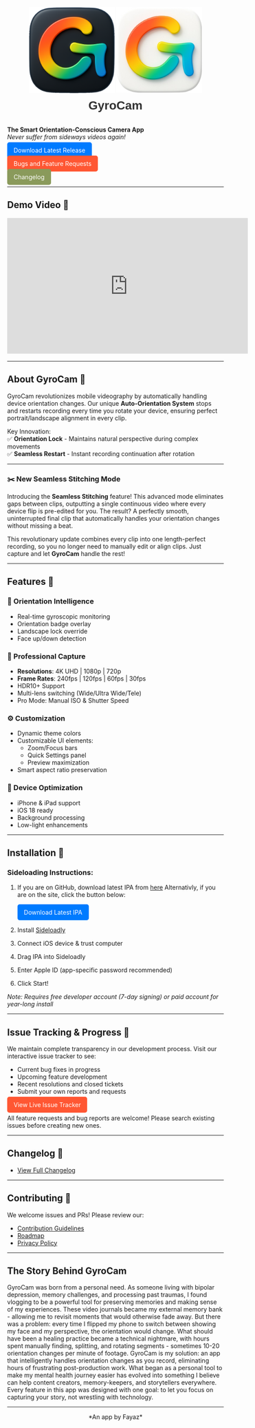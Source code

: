 <div align="center">
  <img src="images/main_dark.png" width="200" height="200" alt="GyroCam Logo">
  <img src="images/main_light.png" width="200" height="200" alt="GyroCam Logo">
  <div style="font-size: 2em; font-weight: bold; color: #333; font-family: sans-serif; margin-top: 10px;">GyroCam</div>
  <br />
</div>

**The Smart Orientation-Conscious Camera App**  
*Never suffer from sideways videos again!*

<a id="download-latest" href="#" class="button" style="padding: 10px 15px; background-color: #007bff; color: white; border-radius: 5px; text-decoration: none;">Download Latest Release</a>

<a id="download-latest" href="https://fayaz.one/GyroCam/ISSUES.html" class="button" style="padding: 10px 15px; background-color: #FF5733; color: white; border-radius: 5px; text-decoration: none;">Bugs and Feature Requests</a>

<a id="download-latest" href="https://fayaz.one/GyroCam/CHANGELOG.html" class="button" style="padding: 10px 15px; background-color: #8A9A5B; color: white; border-radius: 5px; text-decoration: none;">Changelog</a>

---

## Demo Video 🎥

<iframe width="560" height="315" src="https://www.youtube.com/embed/q6XoJlkMB5Q" frameborder="0" allow="accelerometer; autoplay; clipboard-write; encrypted-media; gyroscope; picture-in-picture" allowfullscreen></iframe>

---

## About GyroCam 🧭

GyroCam revolutionizes mobile videography by automatically handling device orientation changes. Our unique **Auto-Orientation System** stops and restarts recording every time you rotate your device, ensuring perfect portrait/landscape alignment in every clip.

Key Innovation:  
✅ **Orientation Lock** - Maintains natural perspective during complex movements  
✅ **Seamless Restart** - Instant recording continuation after rotation  

---

### ✂️ New Seamless Stitching Mode

Introducing the **Seamless Stitching** feature! This advanced mode eliminates gaps between clips, outputting a single continuous video where every device flip is pre-edited for you. The result? A perfectly smooth, uninterrupted final clip that automatically handles your orientation changes without missing a beat.

This revolutionary update combines every clip into one length-perfect recording, so you no longer need to manually edit or align clips. Just capture and let **GyroCam** handle the rest!


---

## Features 🚀

### 📐 Orientation Intelligence
- Real-time gyroscopic monitoring
- Orientation badge overlay
- Landscape lock override
- Face up/down detection

### 🎥 Professional Capture
- **Resolutions**: 4K UHD | 1080p | 720p  
- **Frame Rates**: 240fps | 120fps | 60fps | 30fps  
- HDR10+ Support  
- Multi-lens switching (Wide/Ultra Wide/Tele)  
- Pro Mode: Manual ISO & Shutter Speed

### ⚙️ Customization
- Dynamic theme colors  
- Customizable UI elements:
  - Zoom/Focus bars  
  - Quick Settings panel  
  - Preview maximization  
- Smart aspect ratio preservation

### 📱 Device Optimization
- iPhone & iPad support  
- iOS 18 ready  
- Background processing  
- Low-light enhancements

---

## Installation 📲

### Sideloading Instructions:
1. If you are on GitHub, download latest IPA from [here](https://github.com/fayaz12g/GyroCam/releases/latest)
   Alternativly, if you are on the site, click the button below:
   
   <a id="download-latest" href="#" class="button" style="display: inline-block; margin-right: 10px; padding: 10px 15px; background-color: #007bff; color: white; border-radius: 5px; text-decoration: none;">Download Latest IPA</a>
   
3. Install [Sideloadly](https://sideloadly.io/)
4. Connect iOS device & trust computer
5. Drag IPA into Sideloadly
6. Enter Apple ID (app-specific password recommended)
7. Click Start!

*Note: Requires free developer account (7-day signing) or paid account for year-long install*

---

## Issue Tracking & Progress 🐛

We maintain complete transparency in our development process. Visit our interactive issue tracker to see:
- Current bug fixes in progress
- Upcoming feature development
- Recent resolutions and closed tickets
- Submit your own reports and requests

<a id="download-latest" href="https://fayaz.one/GyroCam/ISSUES.html" class="button" style="padding: 10px 15px; background-color: #FF5733; color: white; border-radius: 5px; text-decoration: none;">View Live Issue Tracker</a>

All feature requests and bug reports are welcome! Please search existing issues before creating new ones.

---

## Changelog 📜

- [View Full Changelog](CHANGELOG.md)

---

## Contributing 🤝

We welcome issues and PRs! Please review our:
- [Contribution Guidelines](CONTRIBUTING.md)
- [Roadmap](ROADMAP.md)
- [Privacy Policy](PRIVACY.md)

---

## The Story Behind GyroCam 

GyroCam was born from a personal need. As someone living with bipolar depression, memory challenges, and processing past traumas, I found vlogging to be a powerful tool for preserving memories and making sense of my experiences. These video journals became my external memory bank - allowing me to revisit moments that would otherwise fade away.
But there was a problem: every time I flipped my phone to switch between showing my face and my perspective, the orientation would change. What should have been a healing practice became a technical nightmare, with hours spent manually finding, splitting, and rotating segments - sometimes 10-20 orientation changes per minute of footage.
GyroCam is my solution: an app that intelligently handles orientation changes as you record, eliminating hours of frustrating post-production work. What began as a personal tool to make my mental health journey easier has evolved into something I believe can help content creators, memory-keepers, and storytellers everywhere.
Every feature in this app was designed with one goal: to let you focus on capturing your story, not wrestling with technology.

---

<div align="center">
  *An app by Fayaz*
</div>

<script>
  // Ignore this section if you are viewing on GitHub (but you should go to fayaz.one/GyroCam)
  fetch('https://api.github.com/repos/fayaz12g/GyroCam/releases/latest')
    .then(response => response.json())
    .then(data => {
      const ipaAsset = data.assets.find(asset => asset.name.endsWith('.ipa'));
      if (ipaAsset) {
        document.getElementById('download-latest').href = ipaAsset.browser_download_url;
      }
    })
    .catch(error => console.error('Error fetching latest release:', error));
</script>
